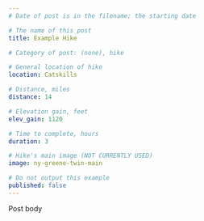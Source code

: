 ```yaml
---
# Date of post is in the filename; the starting date

# The name of this post
title: Example Hike

# Category of post: (none), hike

# General location of hike
location: Catskills

# Distance, miles
distance: 14

# Elevation gain, feet
elev_gain: 1120

# Time to complete, hours
duration: 3

# Hike's main image (NOT CURRENTLY USED)
image: ny-greene-twin-main

# Do not output this example
published: false
---
```


Post body